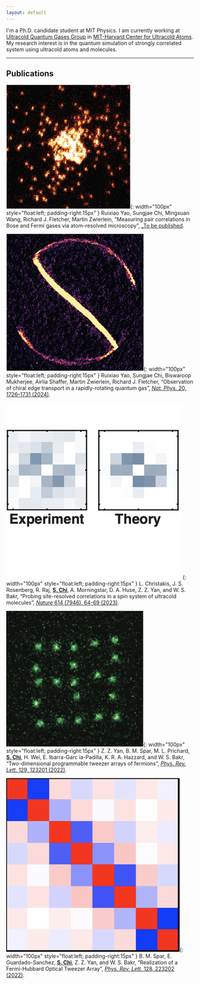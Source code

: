```yaml
---
layout: default
---
```

I'm a Ph.D. candidate student at MIT Physics. I am currently working at [Ultracold Quantum Gases Group](https://quantumgas.mit.edu/) in [MIT-Harvard Center for Ultracold Atoms](http://cua.mit.edu). My research interest is in the quantum simulation of strongly correlated system using ultracold atoms and molecules.

---

## Publications

![img3](assets/img/becmicroscope.png){: width="100px" style="float:left; padding-right:15px" } Ruixiao Yao, Sungjae Chi, Mingxuan Wang, Richard J. Fletcher, Martin Zwierlein, “Measuring pair correlations in Bose and Fermi gases via atom-resolved microscopy”, [_To be published](https://).

![img3](assets/img/edgestate.png){: width="100px" style="float:left; padding-right:15px" } Ruixiao Yao, Sungjae Chi, Biswaroop Mukherjee, Airlia Shaffer, Martin Zwierlein, Richard J. Fletcher, “Observation of chiral edge transport in a rapidly-rotating quantum gas”, [_Nat. Phys._ 20, 1726–1731 (2024)](https://www.nature.com/articles/s41567-024-02617-7).

![img3](assets/img/mol_corr.png){: width="100px" style="float:left; padding-right:15px" } L. Christakis, J. S. Rosenberg, R. Raj, **<u>S. Chi</u>**, A. Morningstar, D. A. Huse, Z. Z. Yan, and W. S. Bakr, “Probing site-resolved correlations in a spin system of ultracold molecules”, [_Nature_ 614 (7946), 64-69 (2023)](https://www.nature.com/articles/s41586-022-05558-4).

![img3](assets/img/twod_array.png){: width="100px" style="float:left; padding-right:15px" } Z. Z. Yan, B. M. Spar, M. L. Prichard, **<u>S. Chi</u>**, H. Wei, E. Ibarra-Garc ́ıa-Padilla, K. R. A. Hazzard, and W. S. Bakr, “Two-dimensional programmable tweezer arrays of fermions”, [_Phys. Rev. Lett._ 129, 123201 (2022)](https://journals.aps.org/prl/abstract/10.1103/PhysRevLett.129.123201).

![img3](assets/img/tweezer_corr.png){: width="100px" style="float:left; padding-right:15px" } B. M. Spar, E. Guardado-Sanchez, **<u>S. Chi</u>**, Z. Z. Yan, and W. S. Bakr, “Realization of a Fermi-Hubbard Optical Tweezer Array”, [_Phys. Rev. Lett._ 128, 223202 (2022)](https://journals.aps.org/prl/abstract/10.1103/PhysRevLett.128.223202).